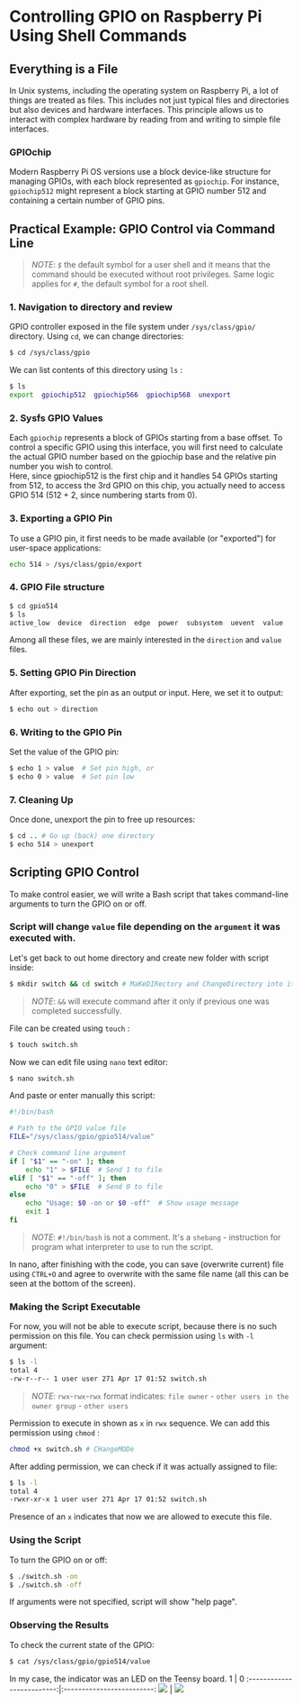 
# Controlling GPIO on Raspberry Pi Using Shell Commands

## Everything is a File

In Unix systems, including the operating system on Raspberry Pi, a lot of things are treated as files. This includes not just typical files and directories but also devices and hardware interfaces. This principle allows us to interact with complex hardware by reading from and writing to simple file interfaces.

### GPIOchip
Modern Raspberry Pi OS versions use a block device-like structure for managing GPIOs, with each block represented as `gpiochip`. For instance, `gpiochip512` might represent a block starting at GPIO number 512 and containing a certain number of GPIO pins.

## Practical Example: GPIO Control via Command Line

> _NOTE_:  _`$`_ the default symbol for a user shell and it means that the command should be executed without root privileges. Same logic applies for _`#`_, the default symbol for a root shell.

### 1. Navigation to directory and review
GPIO controller exposed in the file system under `/sys/class/gpio/` directory. Using `cd`, we can change directories:
```bash
$ cd /sys/class/gpio
```
We can list contents of this directory using `ls` :
```bash
$ ls
export  gpiochip512  gpiochip566  gpiochip568  unexport
```

### 2. Sysfs GPIO Values
Each `gpiochip` represents a block of GPIOs starting from a base offset. To control a specific GPIO using this interface, you will first need to calculate the actual GPIO number based on the gpiochip base and the relative pin number you wish to control.<br> Here, since gpiochip512 is the first chip and it handles 54 GPIOs starting from 512, to access the 3rd GPIO on this chip, you actually need to access GPIO 514 (512 + 2, since numbering starts from 0).



### 3. Exporting a GPIO Pin
To use a GPIO pin, it first needs to be made available (or "exported") for user-space applications:
```bash
echo 514 > /sys/class/gpio/export
```
### 4. GPIO File structure
```bash
$ cd gpio514
$ ls
active_low  device  direction  edge  power  subsystem  uevent  value
```
Among all these files, we are mainly interested in the `direction` and `value` files.

### 5. Setting GPIO Pin Direction
After exporting, set the pin as an output or input. Here, we set it to output:
```bash
$ echo out > direction
```

### 6. Writing to the GPIO Pin
Set the value of the GPIO pin:
```bash
$ echo 1 > value  # Set pin high, or
$ echo 0 > value  # Set pin low
```

### 7. Cleaning Up
Once done, unexport the pin to free up resources:
```bash
$ cd .. # Go up (back) one directory
$ echo 514 > unexport
```

## Scripting GPIO Control

To make control easier, we will write a Bash script that takes command-line arguments to turn the GPIO on or off.<br>
### Script will change `value` file depending on the `argument` it was executed with.
Let's get back to out home directory and create new folder with script inside:
```bash
$ mkdir switch && cd switch # MaKeDIRectory and ChangeDirectory into it
```
> _NOTE_:  `&&` will execute command after it only if previous one was completed successfully.

File can be created using `touch` :
```bash
$ touch switch.sh
```
Now we can edit file using `nano` text editor:
```bash
$ nano switch.sh
```
And paste or enter manually this script:
```bash
#!/bin/bash

# Path to the GPIO value file
FILE="/sys/class/gpio/gpio514/value"

# Check command line argument
if [ "$1" == "-on" ]; then
    echo "1" > $FILE  # Send 1 to file
elif [ "$1" == "-off" ]; then
    echo "0" > $FILE  # Send 0 to file
else
    echo "Usage: $0 -on or $0 -off"  # Show usage message
    exit 1
fi
```
> _NOTE_: `#!/bin/bash` is not a comment. It's a `shebang` - instruction for program what interpreter to use to run the script.

In nano, after finishing with the code, you can save (overwrite current) file using `CTRL+O` and agree to overwrite with the same file name (all this can be seen at the bottom of the screen).
### Making the Script Executable
For now, you will not be able to execute script, because there is no such permission on this file. You can check permission using `ls` with `-l` argument:
```bash
$ ls -l
total 4
-rw-r--r-- 1 user user 271 Apr 17 01:52 switch.sh
```
> _NOTE_: `rwx`-`rwx`-`rwx` format indicates: `file owner` - `other users in the owner group` - `other users`

Permission to execute in shown as `x` in `rwx` sequence. We can add this permission using `chmod` :
```bash
chmod +x switch.sh # CHangeMODe
```
After adding permission, we can check if it was actually assigned to file:
```bash
$ ls -l
total 4
-rwxr-xr-x 1 user user 271 Apr 17 01:52 switch.sh
```
Presence of an `x` indicates that now we are allowed to execute this file.

### Using the Script
To turn the GPIO on or off:
```bash
$ ./switch.sh -on
$ ./switch.sh -off
```
If arguments were not specified, script will show "help page".

### Observing the Results
To check the current state of the GPIO:
```bash
$ cat /sys/class/gpio/gpio514/value
```
In my case, the indicator was an LED on the Teensy board.
1             |  0
:-------------------------:|:-------------------------:
![](res/on.jpg)  |  ![](res/off.jpg)

